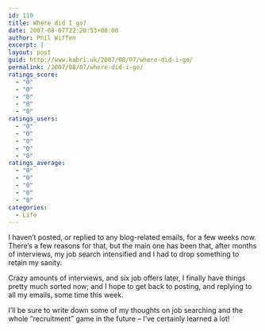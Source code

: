 ```yaml
---
id: 119
title: Where did I go?
date: 2007-08-07T22:20:53+00:00
author: Phil Wiffen
excerpt: |
layout: post
guid: http://www.kabri.uk/2007/08/07/where-did-i-go/
permalink: /2007/08/07/where-did-i-go/
ratings_score:
  - "0"
  - "0"
  - "0"
  - "0"
  - "0"
ratings_users:
  - "0"
  - "0"
  - "0"
  - "0"
  - "0"
ratings_average:
  - "0"
  - "0"
  - "0"
  - "0"
  - "0"
categories:
  - Life
---
```

I haven&#8217;t posted, or replied to any blog-related emails, for a few weeks now. There&#8217;s a few reasons for that, but the main one has been that, after months of interviews, my job search intensified and I had to drop something to retain my sanity.

Crazy amounts of interviews, and six job offers later, I finally have things pretty much sorted now; and I hope to get back to posting, and replying to all my emails, some time this week.

I&#8217;ll be sure to write down some of my thoughts on job searching and the whole &#8220;recruitment&#8221; game in the future &#8211; I&#8217;ve certainly learned a lot!